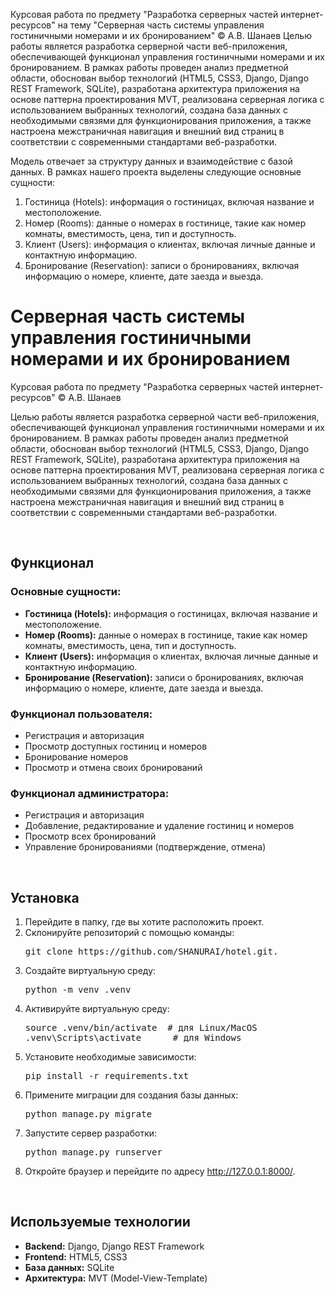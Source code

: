 Курсовая работа по предмету "Разработка серверных частей интернет-ресурсов" на тему "Серверная часть системы управления гостиничными номерами и их бронированием"
© А.В. Шанаев
Целью работы является разработка серверной части веб-приложения, обеспечивающей функционал управления гостиничными номерами и их бронированием. В рамках работы проведен анализ предметной области, обоснован выбор технологий (HTML5, CSS3, Django, Django REST Framework, SQLite), разработана архитектура приложения на основе паттерна проектирования MVT, реализована серверная логика с использованием выбранных технологий, создана база данных с необходимыми связями для функционирования приложения, а также настроена межстраничная навигация и внешний вид страниц в соответствии с современными стандартами веб-разработки.

Модель отвечает за структуру данных и взаимодействие с базой данных. В рамках нашего проекта выделены следующие основные сущности:
1.	Гостиница (Hotels): информация о гостиницах, включая название и местоположение.
2.	Номер (Rooms): данные о номерах в гостинице, такие как номер комнаты, вместимость, цена, тип и доступность.
3.	Клиент (Users): информация о клиентах, включая личные данные и контактную информацию.
4.	Бронирование (Reservation): записи о бронированиях, включая информацию о номере, клиенте, дате заезда и выезда.

<h1>Серверная часть системы управления гостиничными номерами и их бронированием</h1>
Курсовая работа по предмету "Разработка серверных частей интернет-ресурсов"  
© А.В. Шанаев  

Целью работы является разработка серверной части веб-приложения, обеспечивающей функционал управления гостиничными номерами и их бронированием. В рамках работы проведен анализ предметной области, обоснован выбор технологий (HTML5, CSS3, Django, Django REST Framework, SQLite), разработана архитектура приложения на основе паттерна проектирования MVT, реализована серверная логика с использованием выбранных технологий, создана база данных с необходимыми связями для функционирования приложения, а также настроена межстраничная навигация и внешний вид страниц в соответствии с современными стандартами веб-разработки.

<br>

<h2>Функционал</h2>
<h3>Основные сущности:</h3>
<ul>
  <li><strong>Гостиница (Hotels):</strong> информация о гостиницах, включая название и местоположение.</li>
  <li><strong>Номер (Rooms):</strong> данные о номерах в гостинице, такие как номер комнаты, вместимость, цена, тип и доступность.</li>
  <li><strong>Клиент (Users):</strong> информация о клиентах, включая личные данные и контактную информацию.</li>
  <li><strong>Бронирование (Reservation):</strong> записи о бронированиях, включая информацию о номере, клиенте, дате заезда и выезда.</li>
</ul>

<h3>Функционал пользователя:</h3>
<ul>
  <li>Регистрация и авторизация</li>
  <li>Просмотр доступных гостиниц и номеров</li>
  <li>Бронирование номеров</li>
  <li>Просмотр и отмена своих бронирований</li>
</ul>

<h3>Функционал администратора:</h3>
<ul>
  <li>Регистрация и авторизация</li>
  <li>Добавление, редактирование и удаление гостиниц и номеров</li>
  <li>Просмотр всех бронирований</li>
  <li>Управление бронированиями (подтверждение, отмена)</li>
</ul>

<br>

<h2>Установка</h2>
<ol>
  <li>Перейдите в папку, где вы хотите расположить проект.</li>
  <li>Склонируйте репозиторий с помощью команды:  
    <pre>git clone https://github.com/SHANURAI/hotel.git.</pre>
  </li>
  <li>Создайте виртуальную среду:  
    <pre>python -m venv .venv</pre>
  </li>
  <li>Активируйте виртуальную среду:  
    <pre>source .venv/bin/activate  # для Linux/MacOS  
.venv\Scripts\activate      # для Windows</pre>
  </li>
  <li>Установите необходимые зависимости:  
    <pre>pip install -r requirements.txt</pre>
  </li>
  <li>Примените миграции для создания базы данных:  
    <pre>python manage.py migrate</pre>
  </li>
  <li>Запустите сервер разработки:  
    <pre>python manage.py runserver</pre>
  </li>
  <li>Откройте браузер и перейдите по адресу <a href="http://127.0.0.1:8000/">http://127.0.0.1:8000/</a>.</li>
</ol>

<br>

<h2>Используемые технологии</h2>
<ul>
  <li><strong>Backend:</strong> Django, Django REST Framework</li>
  <li><strong>Frontend:</strong> HTML5, CSS3</li>
  <li><strong>База данных:</strong> SQLite</li>
  <li><strong>Архитектура:</strong> MVT (Model-View-Template)</li>
</ul>

<br>
